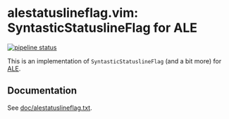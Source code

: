 # alestatuslineflag.vim: SyntasticStatuslineFlag for ALE

[![pipeline status](https://gitlab.com/hugoh/vim-alestatuslineflag/badges/master/pipeline.svg)](https://gitlab.com/hugoh/vim-alestatuslineflag/commits/master)

This is an implementation of `SyntasticStatuslineFlag` (and a bit more) for [ALE](https://github.com/w0rp/ale).

## Documentation

See [doc/alestatuslineflag.txt](doc/alestatuslineflag.txt).
